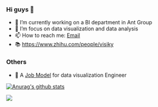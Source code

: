 ### Hi guys 👋

- 🔭 I’m currently working on a BI department in Ant Group
- 🌱 I’m focus on data visualization and data analysis
- 📫 How to reach me: [Email](736929286@qq.com) 
- 📚 https://www.zhihu.com/people/visiky

### Others

- 🤔 A [Job Model](https://www.yuque.com/afx/about/evgq1d) for data visualization Engineer

[![Anurag's github stats](https://github-readme-stats.vercel.app/api?username=visiky&theme=dracula&hide=commits)](https://github.com/anuraghazra/github-readme-stats)

<img src="https://visitor-badge.glitch.me/badge?page_id=visiky" />
